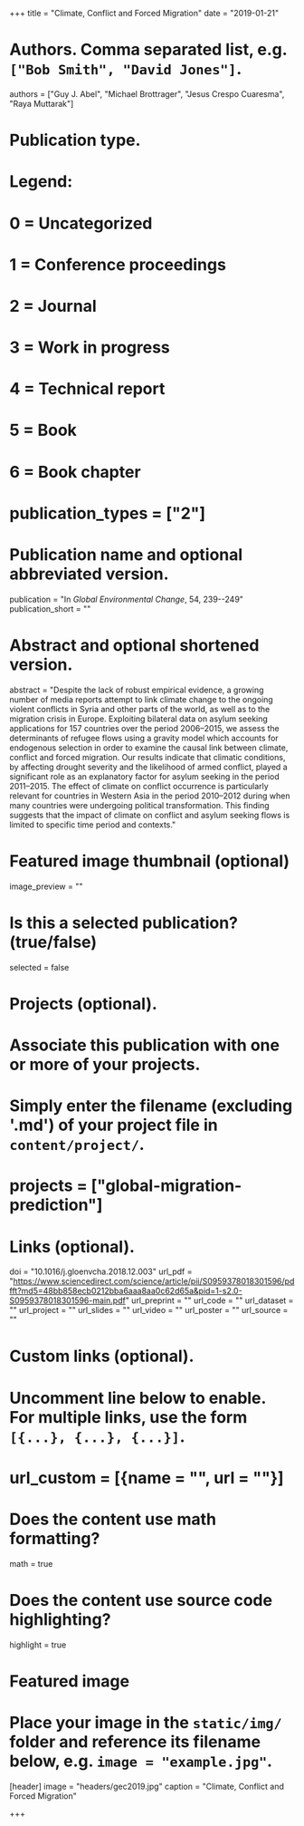 +++
title = "Climate, Conflict and Forced Migration"
date = "2019-01-21"

# Authors. Comma separated list, e.g. `["Bob Smith", "David Jones"]`.
authors = ["Guy J. Abel", "Michael Brottrager", "Jesus Crespo Cuaresma", "Raya Muttarak"]

# Publication type.
# Legend:
# 0 = Uncategorized
# 1 = Conference proceedings
# 2 = Journal
# 3 = Work in progress
# 4 = Technical report
# 5 = Book
# 6 = Book chapter
# publication_types = ["2"]

# Publication name and optional abbreviated version.
publication = "In *Global Environmental Change*, 54, 239--249"
publication_short = ""

# Abstract and optional shortened version.
abstract = "Despite the lack of robust empirical evidence, a growing number of media reports attempt to link climate change to the ongoing violent conflicts in Syria and other parts of the world, as well as to the migration crisis in Europe. Exploiting bilateral data on asylum seeking applications for 157 countries over the period 2006–2015, we assess the determinants of refugee flows using a gravity model which accounts for endogenous selection in order to examine the causal link between climate, conflict and forced migration. Our results indicate that climatic conditions, by affecting drought severity and the likelihood of armed conflict, played a significant role as an explanatory factor for asylum seeking in the period 2011–2015. The effect of climate on conflict occurrence is particularly relevant for countries in Western Asia in the period 2010–2012 during when many countries were undergoing political transformation. This finding suggests that the impact of climate on conflict and asylum seeking flows is limited to specific time period and contexts."

# Featured image thumbnail (optional)
image_preview = ""

# Is this a selected publication? (true/false)
selected = false

# Projects (optional).
#   Associate this publication with one or more of your projects.
#   Simply enter the filename (excluding '.md') of your project file in `content/project/`.
# projects = ["global-migration-prediction"]

# Links (optional).
doi = "10.1016/j.gloenvcha.2018.12.003"
url_pdf = "https://www.sciencedirect.com/science/article/pii/S0959378018301596/pdfft?md5=48bb858ecb0212bba6aaa8aa0c62d65a&pid=1-s2.0-S0959378018301596-main.pdf"
url_preprint = ""
url_code = ""
url_dataset = ""
url_project = ""
url_slides = ""
url_video = ""
url_poster = ""
url_source = ""

# Custom links (optional).
#   Uncomment line below to enable. For multiple links, use the form `[{...}, {...}, {...}]`.
# url_custom = [{name = "", url = ""}]

# Does the content use math formatting?
math = true

# Does the content use source code highlighting?
highlight = true

# Featured image
# Place your image in the `static/img/` folder and reference its filename below, e.g. `image = "example.jpg"`.
[header]
image = "headers/gec2019.jpg"
caption = "Climate, Conflict and Forced Migration"

+++

<div style="display:inline-block; vertical-align:top">
   <div data-doi="10.1016/j.gloenvcha.2018.12.003" data-badge-type='medium-donut' class='altmetric-embed' data-hide-no-mentions="true" data-badge-popover='right' ></div>
  </div>
<div style="display: inline-block">
   <div data-doi="10.1016/j.gloenvcha.2018.12.003" class="__dimensions_badge_embed__" data-hide-zero-citations="true"></div>
</div>

